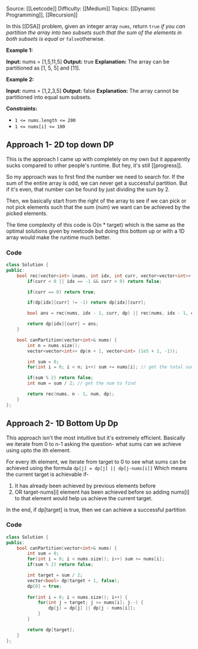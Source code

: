 Source: [[Leetcode]]
Difficulty: [[Medium]]
Topics: [[Dynamic Programming]], [[Recursion]]

In this [[DSA]] problem, given an integer array `nums`, return `true` _if you can partition the array into two subsets such that the sum of the elements in both subsets is equal or_ `false`otherwise.

**Example 1:**

**Input:** nums = [1,5,11,5]
**Output:** true
**Explanation:** The array can be partitioned as [1, 5, 5] and [11].

**Example 2:**

**Input:** nums = [1,2,3,5]
**Output:** false
**Explanation:** The array cannot be partitioned into equal sum subsets.

**Constraints:**

- `1 <= nums.length <= 200`
- `1 <= nums[i] <= 100`

## Approach 1- 2D top down DP
This is the approach I came up with completely on my own but it apparently sucks compared to other people's runtime. But hey, it's still [[progress]].

So my approach was to first find the number we need to search for. If the sum of the entire array is odd, we can never get a successful partition. But if it's even, that number can be found by just dividing the sum by 2.

Then, we basically start from the right of the array to see if we can pick or not pick elements such that the sum (num) we want can be achieved by the picked elements. 

The time complexity of this code is O(n * target) which is the same as the optimal solutions given by neetcode but doing this bottom up or with a 1D array would make the runtime much better.

### Code 
```cpp
class Solution {
public:
    bool rec(vector<int> &nums, int idx, int curr, vector<vector<int>> &dp) {
        if(curr < 0 || idx == -1 && curr > 0) return false;

        if(curr == 0) return true;

        if(dp[idx][curr] != -1) return dp[idx][curr];

        bool ans = rec(nums, idx - 1, curr, dp) || rec(nums, idx - 1, curr - nums[idx], dp);

        return dp[idx][curr] = ans;
    }

    bool canPartition(vector<int>& nums) {
        int n = nums.size();
        vector<vector<int>> dp(n + 1, vector<int> (1e5 + 1, -1));

        int sum = 0;
        for(int i = 0; i < n; i++) sum += nums[i]; // get the total sum

        if(sum % 2) return false;
        int num = sum / 2; // get the num to find

        return rec(nums, n - 1, num, dp);
    }
};
```

## Approach 2- 1D Bottom Up Dp
This approach isn't the most intuitive but it's extremely efficient.
Basically we iterate from 0 to n-1 asking the question- what sums can we achieve using upto the ith element.

For every ith element, we iterate from target to 0 to see what sums can be achieved using the formula `dp[j] = dp[j] || dp[j-nums[i]]`
Which means the current target is achievable if-
1. It has already been achieved by previous elements before
2. OR target-nums[i] element has been achieved before so adding nums[i] to that element would help us achieve the current target.

In the end, if dp[target] is true, then we can achieve a successful partition 

### Code 
```cpp
class Solution {
public:
    bool canPartition(vector<int>& nums) {
        int sum = 0;
        for(int i = 0; i < nums.size(); i++) sum += nums[i];
        if(sum % 2) return false;

        int target = sum / 2;
        vector<bool> dp(target + 1, false);
        dp[0] = true;
        
        for(int i = 0; i < nums.size(); i++) {
            for(int j = target; j >= nums[i]; j--) {
                dp[j] = dp[j] || dp[j - nums[i]];
            }
        }

        return dp[target];
    }
};
```

